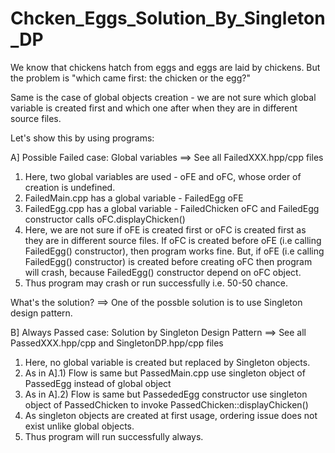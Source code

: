 # Chcken_Eggs_Solution_By_Singleton_DP

We know that chickens hatch from eggs and eggs are laid by chickens.
But the problem is "which came first: the chicken or the egg?"

Same is the case of global objects creation - we are not sure which global variable is created first and which one after
when they are in different source files. 

Let's show this by using programs:

A] Possible Failed case: Global variables ==> See all FailedXXX.hpp/cpp files

 1) Here, two global variables are used - oFE and oFC, whose order of creation is undefined.
 2) FailedMain.cpp has a global variable - FailedEgg oFE
 3) FailedEgg.cpp has a global variable  - FailedChicken oFC and FailedEgg constructor calls oFC.displayChicken()
 4) Here, we are not sure if oFE is created first or oFC is created first as they are in different source files.
    If oFC is created before oFE (i.e calling FailedEgg() constructor), then program works fine.
    But, if oFE (i.e calling FailedEgg() constructor) is created before creating oFC then program will crash, 
    because FailedEgg() constructor depend on oFC object.
 5) Thus program may crash or run successfully i.e. 50-50 chance.


What's the solution? 
==> One of the possble solution is to use Singleton design pattern.

B] Always Passed case: Solution by Singleton Design Pattern ==> See all PassedXXX.hpp/cpp and SingletonDP.hpp/cpp files

  1) Here, no global variable is created but replaced by Singleton objects.
  2) As in A].1) Flow is same but PassedMain.cpp use singleton object of PassedEgg instead of global object
  3) As in A].2) Flow is same but PassededEgg constructor use singleton object of PassedChicken to invoke PassedChicken::displayChicken()
  4) As singleton objects are created at first usage, ordering issue does not exist unlike global objects.
  5) Thus program will run successfully always.   
